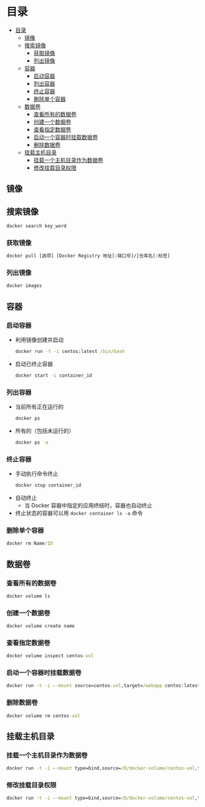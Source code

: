 # 目录

- [目录](#目录)
  - [镜像](#镜像)
  - [搜索镜像](#搜索镜像)
    - [获取镜像](#获取镜像)
    - [列出镜像](#列出镜像)
  - [容器](#容器)
    - [启动容器](#启动容器)
    - [列出容器](#列出容器)
    - [终止容器](#终止容器)
    - [删除单个容器](#删除单个容器)
  - [数据卷](#数据卷)
    - [查看所有的数据卷](#查看所有的数据卷)
    - [创建一个数据卷](#创建一个数据卷)
    - [查看指定数据卷](#查看指定数据卷)
    - [启动一个容器时挂载数据卷](#启动一个容器时挂载数据卷)
    - [删除数据卷](#删除数据卷)
  - [挂载主机目录](#挂载主机目录)
    - [挂载一个主机目录作为数据卷](#挂载一个主机目录作为数据卷)
    - [修改挂载目录权限](#修改挂载目录权限)

## 镜像

## 搜索镜像

``` cmd
docker search key_word
```

### 获取镜像

``` cmd
docker pull [选项] [Docker Registry 地址[:端口号]/]仓库名[:标签]
```

### 列出镜像

``` cmd
docker images
```

## 容器

### 启动容器

- 利用镜像创建并启动
  ``` cmd
  docker run -t -i centos:latest /bin/bash
  ```
- 启动已终止容器
  ``` cmd
  docker start -i container_id
  ```

### 列出容器

- 当前所有正在运行的
  ``` cmd
  docker ps
  ```
- 所有的（包括未运行的）
  ``` cmd
  docker ps -a
  ```

### 终止容器

- 手动执行命令终止
  ``` cmd
  docker stop container_id
  ```
- 自动终止
  - 当 Docker 容器中指定的应用终结时，容器也自动终止
- 终止状态的容器可以用 `docker container ls -a` 命令

### 删除单个容器
  ``` cmd
  docker rm Name/ID
  ```

## 数据卷

### 查看所有的数据卷

``` cmd
docker volume ls
```

### 创建一个数据卷

``` cmd
docker volume create name
```

### 查看指定数据卷

``` cmd
docker volume inspect centos-vol
```

### 启动一个容器时挂载数据卷

``` cmd
docker run -t -i --mount source=centos-vol,target=/webapp centos:latest /bin/bash 
```

### 删除数据卷

``` cmd
docker volume rm centos-vol
```

## 挂载主机目录

### 挂载一个主机目录作为数据卷

``` cmd
docker run -t -i --mount type=bind,source=/D/docker-volume/centos-vol,target=/opt/webapp centos:latest /bin/bash 
```

### 修改挂载目录权限

``` cmd
docker run -t -i --mount type=bind,source=/D/docker-volume/centos-vol,target=/opt/webapp,readonly centos:latest /bin/bash 
```